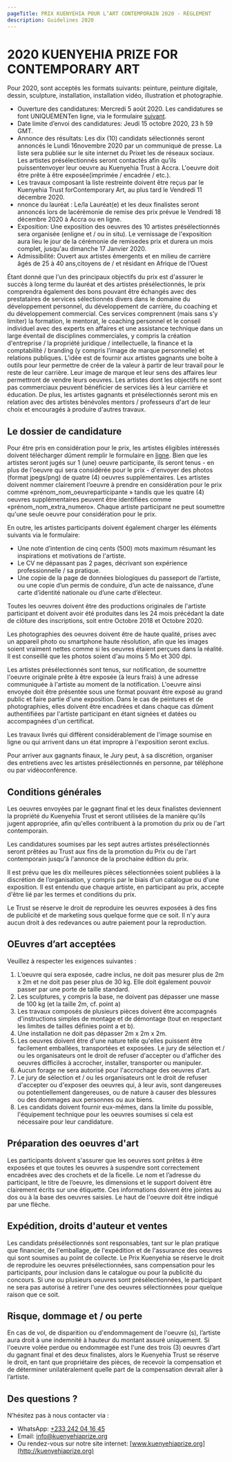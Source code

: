 ```yaml
---
pageTitle: PRIX KUENYEHIA POUR L’ART CONTEMPORAIN 2020 - RÈGLEMENT
description: Guidelines 2020
---
```


# 2020 KUENYEHIA PRIZE FOR CONTEMPORARY ART

Pour 2020, sont acceptés les formats suivants: peinture, peinture digitale, dessin, sculpture, installation, installation vidéo, illustration et photographie.

- Ouverture des candidatures: Mercredi 5 août 2020. Les candidatures se font UNIQUEMENTen ligne, via le formulaire [suivant](https://bit.ly/2020_Kuenyehia_Prize).
- Date limite d’envoi des candidatures: Jeudi 15 octobre 2020, 23 h 59 GMT.
- Annonce des résultats: Les dix (10) candidats sélectionnés seront annoncés le Lundi 16novembre 2020 par un communiqué de presse. La liste sera publiée sur le site internet du Prixet les de réseaux sociaux. Les artistes présélectionnés seront contactés afin qu’ils puissentenvoyer leur oeuvre au Kuenyehia Trust à Accra. L'oeuvre doit être prête à être exposée(imprimée / encadrée / etc.).
- Les travaux composant la liste restreinte doivent être reçus par le Kuenyehia Trust forContemporary Art, au plus tard le Vendredi 11 décembre 2020.
- nnonce du lauréat : Le/la Lauréat(e) et les deux finalistes seront annoncés lors de lacérémonie de remise des prix prévue le Vendredi 18 décembre 2020 à Accra ou en ligne.
- Exposition: Une exposition des oeuvres des 10 artistes présélectionnés sera organisée (enligne et / ou in situ). Le vernissage de l'exposition aura lieu le jour de la cérémonie de remisedes prix et durera un mois complet, jusqu'au dimanche 17 Janvier 2020.
- Admissibilité: Ouvert aux artistes émergents et en milieu de carrière âgés de 25 à 40 ans,citoyens de / et résidant en Afrique de l’Ouest 

Étant donné que l'un des principaux objectifs du prix est d'assurer le succès à long terme du lauréat et des artistes présélectionnés, le prix comprendra également des bons pouvant être échangés avec des prestataires de services sélectionnés divers dans le domaine du développement personnel, du développement de carrière, du coaching et du développement commercial. Ces services comprennent (mais sans s'y limiter) la formation, le mentorat, le coaching personnel et le conseil individuel avec des experts en affaires et une assistance technique dans un large éventail de disciplines commerciales, y compris la création d'entreprise / la propriété juridique / intellectuelle, la finance et la comptabilité / branding (y compris l'image de marque personnelle) et relations publiques. L'idée est de fournir aux artistes gagnants une boîte à outils pour leur permettre de créer de la valeur à partir de leur travail pour le reste de leur carrière. Leur image de marque et leur sens des affaires leur permettront de vendre leurs oeuvres. Les artistes dont les objectifs ne sont pas commerciaux peuvent bénéficier de services liés à leur carrière et éducation. De plus, les artistes gagnants et présélectionnés seront mis en relation avec des artistes bénévoles mentors / professeurs d'art de leur choix et encouragés à produire d'autres travaux.

## Le dossier de candidature

Pour être pris en considération pour le prix, les artistes éligibles intéressés doivent télécharger dûment remplir le formulaire en [ligne](https://bit.ly/prix_kuenyehia_2020). Bien que les artistes seront jugés sur 1 (une) oeuvre participante, ils seront tenus - en plus de l'oeuvre qui sera considérée pour le prix - d'envoyer des photos (format jpegs/png) de quatre (4) oeuvres supplémentaires.
Les artistes doivent nommer clairement l’oeuvre à prendre en considération pour le prix comme «prénom_nom_oeuvreparticipante » tandis que les quatre (4) oeuvres supplémentaires peuvent être identifiées comme «prénom_nom_extra_numero». Chaque artiste participant ne peut soumettre qu'une seule oeuvre pour considération pour le prix.

En outre, les artistes participants doivent également charger les éléments suivants via le formulaire:

- Une note d’intention de cinq cents (500) mots maximum résumant les inspirations et motivations de l'artiste.
- Le CV ne dépassant pas 2 pages, décrivant son expérience professionnelle / sa pratique.
- Une copie de la page de données biologiques du passeport de l’artiste, ou une copie d’un permis de conduire, d’un acte de naissance, d’une carte d’identité nationale ou d’une carte d’électeur.

Toutes les oeuvres doivent être des productions originales de l'artiste participant et doivent avoir été produites dans les 24 mois précédant la date de clôture des inscriptions, soit entre Octobre 2018 et Octobre 2020.

Les photographies des oeuvres doivent être de haute qualité, prises avec un appareil photo ou smartphone haute résolution, afin que les images soient vraiment nettes comme si les oeuvres étaient perçues dans la réalité. Il est conseillé que les photos soient d'au moins 5 Mo et 300 dpi.

Les artistes présélectionnés sont tenus, sur notification, de soumettre l'oeuvre originale prête à être exposée (à leurs frais) à une adresse communiquée à l'artiste au moment de la notification. L'oeuvre ainsi envoyée doit être présentée sous une format pouvant être exposé au grand public et faire partie d'une exposition. Dans le cas de peintures et de photographies, elles doivent être encadrées et dans chaque cas dûment authentifiées par l'artiste participant en étant signées et datées ou accompagnées d'un certificat.

Les travaux livrés qui diffèrent considérablement de l'image soumise en ligne ou qui arrivent dans un état impropre à l'exposition seront exclus.

Pour arriver aux gagnants finaux, le Jury peut, à sa discrétion, organiser des entretiens avec les artistes présélectionnés en personne, par téléphone ou par vidéoconférence.

## Conditions générales

Les oeuvres envoyées par le gagnant final et les deux finalistes deviennent la propriété du Kuenyehia Trust et seront utilisées de la manière qu'ils jugent appropriée, afin qu'elles contribuent à la promotion du prix ou de l'art contemporain.

Les candidatures soumises par les sept autres artistes présélectionnés seront prêtées au Trust aux fins de la promotion du Prix ou de l'art contemporain jusqu'à l'annonce de la prochaine édition du prix.

Il est prévu que les dix meilleures pièces sélectionnées soient publiées à la discrétion de l’organisation, y compris par le biais d'un catalogue ou d'une exposition. Il est entendu que chaque artiste, en participant au prix, accepte d'être lié par les termes et conditions du prix.

Le Trust se réserve le droit de reproduire les oeuvres exposées à des fins de publicité et de marketing sous quelque forme que ce soit. Il n'y aura aucun droit à des redevances ou autre paiement pour la reproduction.

## OEuvres d’art acceptées

Veuillez à respecter les exigences suivantes :

1. L’oeuvre qui sera exposée, cadre inclus, ne doit pas mesurer plus de 2m x 2m et ne doit pas peser plus de 30 kg. Elle doit également pouvoir passer par une porte de taille standard.
2. Les sculptures, y compris la base, ne doivent pas dépasser une masse de 100 kg (et la taille 2m, cf. point a)
3. Les travaux composés de plusieurs pièces doivent être accompagnés d'instructions simples de montage et de démontage (tout en respectant les limites de tailles définies point a et b).
4. Une installation ne doit pas dépasser 2m x 2m x 2m.
5. Les oeuvres doivent être d'une nature telle qu'elles puissent être facilement emballées, transportées et exposées. Le jury de sélection et / ou les organisateurs ont le droit de refuser d'accepter ou d'afficher des oeuvres difficiles à accrocher, installer, transporter ou manipuler.
6. Aucun forage ne sera autorisé pour l'accrochage des oeuvres d'art.
7. Le jury de sélection et / ou les organisateurs ont le droit de refuser d'accepter ou d'exposer des oeuvres qui, à leur avis, sont dangereuses ou potentiellement dangereuses, ou de nature à causer des blessures ou des dommages aux personnes ou aux biens.
8. Les candidats doivent fournir eux-mêmes, dans la limite du possible, l'équipement technique pour les oeuvres soumises si cela est nécessaire pour leur candidature.

## Préparation des oeuvres d'art

Les participants doivent s'assurer que les oeuvres sont prêtes à être exposées et que toutes les oeuvres à suspendre sont correctement encadrées avec des crochets et de la ficelle. Le nom et l’adresse du participant, le titre de l’oeuvre, les dimensions et le support doivent être clairement écrits sur une étiquette. Ces informations doivent être jointes au dos ou à la base des oeuvres saisies. Le haut de l'oeuvre doit être indiqué par une flèche.

## Expédition, droits d'auteur et ventes

Les candidats présélectionnés sont responsables, tant sur le plan pratique que financier, de l'emballage, de l'expédition et de l'assurance des oeuvres qui sont soumises au point de collecte.
Le Prix Kuenyehia se réserve le droit de reproduire les oeuvres présélectionnées, sans compensation pour les participants, pour inclusion dans le catalogue ou pour la publicité du concours.
Si une ou plusieurs oeuvres sont présélectionnées, le participant ne sera pas autorisé à retirer l'une des oeuvres sélectionnées pour quelque raison que ce soit.

## Risque, dommage et / ou perte

En cas de vol, de disparition ou d'endommagement de l'oeuvre (s), l’artiste aura droit à une indemnité à hauteur du montant assuré uniquement. Si l'oeuvre volée perdue ou endommagée est l'une des trois (3) oeuvres d’art du gagnant final et des deux finalistes, alors le Kuenyehia Trust se réserve le droit, en tant que propriétaire des pièces, de recevoir la compensation et de déterminer unilatéralement quelle part de la compensation devrait aller à l’artiste.

## Des questions ?

N’hésitez pas à nous contacter via :

- WhatsApp: [+233 242 04 16 45](tel:+233242041645)
- Email: [info@kuenyehiaprize.org](mailto:info@kuenyehiaprize.org)
- Ou rendez-vous sur notre site internet: [www.kuenyehiaprize.org](http://kuenyehiaprize.org)
  